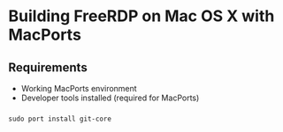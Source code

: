 # Building FreeRDP on Mac OS X with MacPorts

## Requirements
* Working MacPorts environment
* Developer tools installed (required for MacPorts)

### 

`sudo port install git-core`